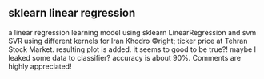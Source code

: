 <h2>
	sklearn linear regression
</h2>

<p>
a linear regression learning model using sklearn LinearRegression and svm SVR using different kernels 
 for Iran Khodro &copyright; ticker price at Tehran Stock Market.
resulting plot is added. 
it seems to good to be true?! maybe I leaked some data to classifier?
accuracy is about 90%.
Comments are highly appreciated!
</p>
